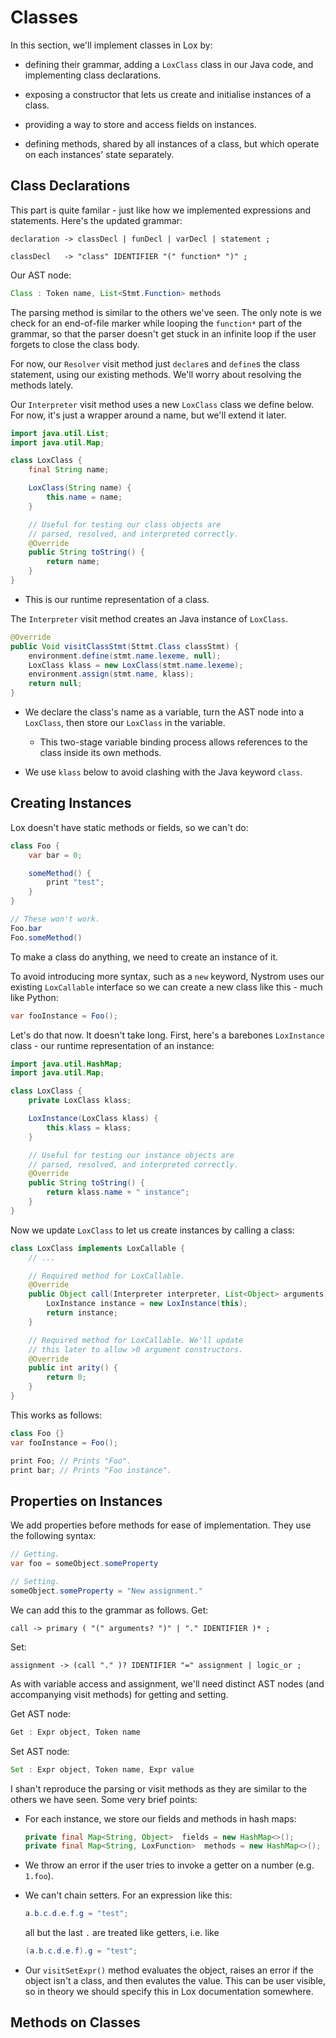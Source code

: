 # Classes

In this section, we'll implement classes in Lox by:

* defining their grammar, adding a `LoxClass` class in our Java code, and implementing class declarations.

* exposing a constructor that lets us create and initialise instances of a class.

* providing a way to store and access fields on instances.

* defining methods, shared by all instances of a class, but which operate on each instances' state separately.

## Class Declarations

This part is quite familar - just like how we implemented expressions and statements. Here's the updated grammar:

```
declaration -> classDecl | funDecl | varDecl | statement ;

classDecl   -> "class" IDENTIFIER "(" function* ")" ;
```

Our AST node:
```java
Class : Token name, List<Stmt.Function> methods
```

The parsing method is similar to the others we've seen. The only note is we check for an end-of-file marker while looping the `function*` part of the grammar, so that the parser doesn't get stuck in an infinite loop if the user forgets to close the class body.

For now, our `Resolver` visit method just `declare`s and `define`s the class statement, using our existing methods. We'll worry about resolving the methods lately.

Our `Interpreter` visit method uses a new `LoxClass` class we define below. For now, it's just a wrapper around a name, but we'll extend it later.

```java
import java.util.List;
import java.util.Map;

class LoxClass {
    final String name;

    LoxClass(String name) {
        this.name = name;
    }

    // Useful for testing our class objects are
    // parsed, resolved, and interpreted correctly.
    @Override
    public String toString() {
        return name;
    }
}
```

* This is our runtime representation of a class.

The `Interpreter` visit method creates an Java instance of `LoxClass`.

```java
@Override
public Void visitClassStmt(Sttmt.Class classStmt) {
    environment.define(stmt.name.lexeme, null);
    LoxClass klass = new LoxClass(stmt.name.lexeme);
    environment.assign(stmt.name, klass);
    return null;
}
```
* We declare the class's name as a variable, turn the AST node into a `LoxClass`, then store our `LoxClass` in the variable.
  * This two-stage variable binding process allows references to the class inside its own methods.

* We use `klass` below to avoid clashing with the Java keyword `class`.

## Creating Instances

Lox doesn't have static methods or fields, so we can't do:

```java
class Foo {
    var bar = 0;

    someMethod() {
        print "test";
    }
}

// These won't work.
Foo.bar
Foo.someMethod()
```

To make a class do anything, we need to create an instance of it.

To avoid introducing more syntax, such as a `new` keyword, Nystrom uses our existing `LoxCallable` interface so we can create a new class like this - much like Python:

```java
var fooInstance = Foo();
```

Let's do that now. It doesn't take long. First, here's a barebones `LoxInstance` class - our runtime representation of an instance:

```java
import java.util.HashMap;
import java.util.Map;

class LoxClass {
    private LoxClass klass;

    LoxInstance(LoxClass klass) {
        this.klass = klass;
    }

    // Useful for testing our instance objects are
    // parsed, resolved, and interpreted correctly.
    @Override
    public String toString() {
        return klass.name + " instance";
    }
}
```

Now we update `LoxClass` to let us create instances by calling a class:

```java
class LoxClass implements LoxCallable {
    // ...

    // Required method for LoxCallable.
    @Override
    public Object call(Interpreter interpreter, List<Object> arguments) {
        LoxInstance instance = new LoxInstance(this);
        return instance;
    }

    // Required method for LoxCallable. We'll update
    // this later to allow >0 argument constructors.
    @Override
    public int arity() {
        return 0;
    }
}
```

This works as follows:

```java
class Foo {}
var fooInstance = Foo();

print Foo; // Prints "Foo".
print bar; // Prints "Foo instance".
```

## Properties on Instances

We add properties before methods for ease of implementation. They use the following syntax:

```java
// Getting.
var foo = someObject.someProperty

// Setting.
someObject.someProperty = "New assignment."
```

We can add this to the grammar as follows. Get:
```
call -> primary ( "(" arguments? ")" | "." IDENTIFIER )* ;
```

Set:

```
assignment -> (call "." )? IDENTIFIER "=" assignment | logic_or ;
```

As with variable access and assignment, we'll need distinct AST nodes (and accompanying visit methods) for getting and setting.

Get AST node:
```java
Get : Expr object, Token name
```

Set AST node:
```java
Set : Expr object, Token name, Expr value
```

I shan't reproduce the parsing or visit methods as they are similar to the others we have seen. Some very brief points:

* For each instance, we store our fields and methods in hash maps:
    ```java
    private final Map<String, Object>  fields = new HashMap<>();
    private final Map<String, LoxFunction>  methods = new HashMap<>();
    ```
* We throw an error if the user tries to invoke a getter on a number (e.g. `1.foo`).

* We can't chain setters. For an expression like this:

    ```java
    a.b.c.d.e.f.g = "test";
    ```
    all but the last `.` are treated like getters, i.e. like
    ```java
    (a.b.c.d.e.f).g = "test";
    ```

* Our `visitSetExpr()` method evaluates the object, raises an error if the object isn't a class, and then evalutes the value. This can be user visible, so in theory we should specify this in Lox documentation somewhere.

## Methods on Classes

